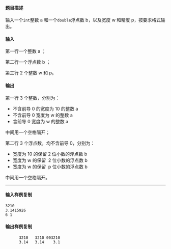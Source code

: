 #### 题目描述

输入一个`int`整数 a 和一个`double`浮点数 b，以及宽度 w 和精度 p，按要求格式输出。

#### 输入

第一行一个整数 a ；

第二行一个浮点数 b ；

第三行 2 个整数 w 和 p。

#### 输出

第一行 3 个整数，分别为：

-   不含前导 0 的宽度为 10 的整数 a
-   不含前导 0 宽度为 w 的整数 a
-   含前导 0 宽度为 w 的整数 a

中间用一个空格隔开；

第二行 3 个浮点数，均不含前导 0，分别为：

-   宽度为 10 的保留 2 位小数的浮点数 b 
-   宽度为 w 的保留  2 位小数的浮点数 b 
-   宽度为 w 的保留  p 位小数的浮点数 b

中间用一个空格隔开。

___

#### 输入样例复制

```
3210 
3.1415926
6 1
```

#### 输出样例复制

```
      3210   3210 003210
      3.14   3.14    3.1
```